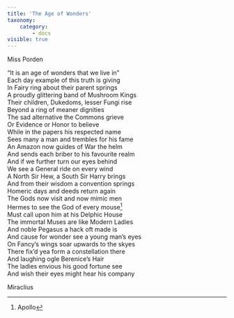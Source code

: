 ```yaml
---
title: 'The Age of Wonders'
taxonomy:
    category:
        - docs
visible: true
---
```


<div class="author">Miss Porden</div>

“It is an age of wonders that we live in”  
Each day example of this truth is giving  
In Fairy ring about their parent springs  
A proudly glittering band of Mushroom Kings  
Their children, Dukedoms, lesser Fungi rise  
Beyond a ring of meaner dignities  
The sad alternative the Commons grieve  
Or Evidence or Honor to believe  
While in the papers his respected name  
Sees many a man and trembles for his fame  
An Amazon now guides of War the helm  
And sends each briber to his favourite realm  
And if we further turn our eyes behind  
We see a General ride on every wind  
A North Sir Hew, a South Sir Harry brings  
And from their wisdom a convention springs  
Homeric days and deeds return again  
The Gods now visit and now mimic men  
Hermes to see the God of every mouse[^1]  
Must call upon him at his Delphic House  
The immortal Muses are like Modern Ladies  
And noble Pegasus a hack oft made is  
And cause for wonder see a young man’s eyes  
On Fancy’s wings soar upwards to the skyes  
There fix’d yea form a constellation there  
And laughing ogle Berenice’s Hair  
The ladies envious his good fortune see  
And wish their eyes might hear his company  
  
Miraclius

[^1]: Apollo  